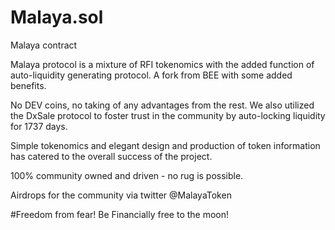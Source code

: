 # Malaya.sol
Malaya contract

Malaya protocol is a mixture of RFI tokenomics with the added function of auto-liquidity generating protocol. A fork from BEE with some added benefits. 

No DEV coins, no taking of any advantages from the rest.
We also utilized the DxSale protocol to foster trust in the community by auto-locking liquidity for 1737 days.

Simple tokenomics and elegant design and production of token information has catered to the overall success of the project.

100% community owned and driven - no rug is possible. 

Airdrops for the community via twitter @MalayaToken

#Freedom from fear! Be Financially free to the moon!
